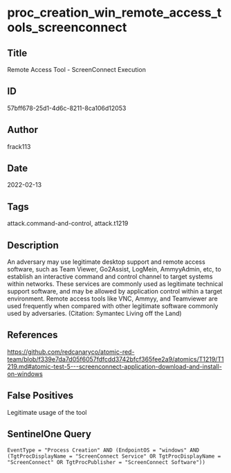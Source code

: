 # proc_creation_win_remote_access_tools_screenconnect

## Title
Remote Access Tool - ScreenConnect Execution

## ID
57bff678-25d1-4d6c-8211-8ca106d12053

## Author
frack113

## Date
2022-02-13

## Tags
attack.command-and-control, attack.t1219

## Description
An adversary may use legitimate desktop support and remote access software, such as Team Viewer, Go2Assist, LogMein, AmmyyAdmin, etc, to establish an interactive command and control channel to target systems within networks.
These services are commonly used as legitimate technical support software, and may be allowed by application control within a target environment.
Remote access tools like VNC, Ammyy, and Teamviewer are used frequently when compared with other legitimate software commonly used by adversaries. (Citation: Symantec Living off the Land)


## References
https://github.com/redcanaryco/atomic-red-team/blob/f339e7da7d05f6057fdfcdd3742bfcf365fee2a9/atomics/T1219/T1219.md#atomic-test-5---screenconnect-application-download-and-install-on-windows

## False Positives
Legitimate usage of the tool

## SentinelOne Query
```
EventType = "Process Creation" AND (EndpointOS = "windows" AND (TgtProcDisplayName = "ScreenConnect Service" OR TgtProcDisplayName = "ScreenConnect" OR TgtProcPublisher = "ScreenConnect Software"))

```